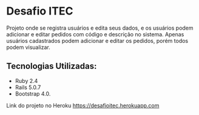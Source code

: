 # Desafio ITEC

Projeto onde se registra usuários e edita seus dados, e os usuários podem adicionar e editar pedidos com código e descrição no sistema.
Apenas usuários cadastrados podem adicionar e editar os pedidos, porém todos podem visualizar.

## Tecnologias Utilizadas:
* Ruby 2.4
* Rails 5.0.7
* Bootstrap 4.0. 

Link do projeto no Heroku https://desafioitec.herokuapp.com
